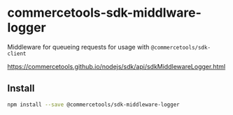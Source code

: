 # commercetools-sdk-middlware-logger

Middleware for queueing requests for usage with `@commercetools/sdk-client`

https://commercetools.github.io/nodejs/sdk/api/sdkMiddlewareLogger.html

## Install

```bash
npm install --save @commercetools/sdk-middleware-logger
```
